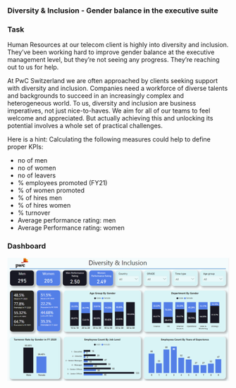 ### Diversity & Inclusion - Gender balance in the executive suite



### Task 
Human Resources at our telecom client is highly into diversity and inclusion. They’ve been working hard to improve gender balance at the executive management level, but they’re not seeing any progress. They’re reaching out to us for help.

At PwC Switzerland we are often approached by clients seeking support with diversity and inclusion. Companies need a workforce of diverse talents and backgrounds to succeed in an increasingly complex and heterogeneous world. To us, diversity and inclusion are business imperatives, not just nice-to-haves. We aim for all of our teams to feel welcome and appreciated. But actually achieving this and unlocking its potential involves a whole set of practical challenges.

 
Here is a hint: Calculating the following measures could help to define proper KPIs:

- no of men
- no of women
- no of leavers
- % employees promoted (FY21)
- % of women promoted
- % of hires men
- % of hires women
- % turnover 
- Average performance rating: men
- Average Performance rating: women


### Dashboard 
![Diversity and inclusion.png](https://github.com/Sivasundar3/Forage-pwc-virtual-internship/blob/main/3.%20Diversity%20%26%20Inclusion/Diversity%20and%20Inclusion.png)
